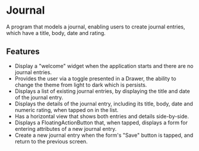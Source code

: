 # Journal

A program that models a journal, enabling users to create journal entries, which have a title, body, date and rating.

## Features

- Display a "welcome" widget when the application starts and there are no journal entries.
- Provides the user via a toggle presented in a Drawer, the ability to change the theme from light to dark which is persists.
- Displays a list of existing journal entries, by displaying the title and date of the journal entry.
- Displays the details of the journal entry, including its title, body, date and numeric rating, when tapped on in the list.
- Has a horizontal view that shows both entries and details side-by-side.
- Displays a FloatingActionButton that, when tapped, displays a form for entering attributes of a new journal entry.
- Create a new journal entry when the form's "Save" button is tapped, and return to the previous screen.
